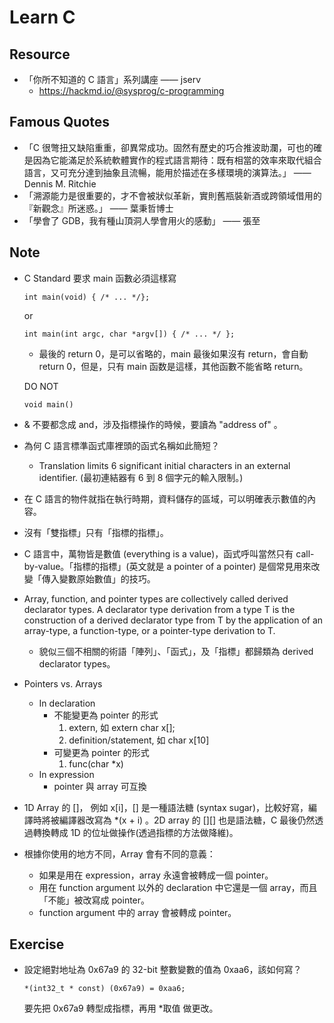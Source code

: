 # Learn C


## Resource
- 「你所不知道的 C 語言」系列講座 —— jserv
  - https://hackmd.io/@sysprog/c-programming


## Famous Quotes
- 「C 很彆扭又缺陷重重，卻異常成功。固然有歷史的巧合推波助瀾，可也的確是因為它能滿足於系統軟體實作的程式語言期待：既有相當的效率來取代組合語言，又可充分達到抽象且流暢，能用於描述在多樣環境的演算法。」 —— Dennis M. Ritchie
- 「溯源能力是很重要的，才不會被狀似革新，實則舊瓶裝新酒或跨領域借用的『新觀念』所迷惑。」 —— 葉秉哲博士
- 「學會了 GDB，我有種山頂洞人學會用火的感動」 —— 張至


## Note
- C Standard 要求 main 函數必須這樣寫
    ```
    int main(void) { /* ... */};
    ```
    or
    ```
    int main(int argc, char *argv[]) { /* ... */ };
    ```
    - 最後的 return 0，是可以省略的，main 最後如果沒有 return，會自動 return 0，但是，只有 main 函数是這樣，其他函數不能省略 return。
    
    DO NOT
    ```
    void main()
    ```
- & 不要都念成 and，涉及指標操作的時候，要讀為 "address of" 。
- 為何 C 語言標準函式庫裡頭的函式名稱如此簡短？
  - Translation limits 6 significant initial characters in an external identifier. (最初連結器有 6 到 8 個字元的輸入限制。)
- 在 C 語言的物件就指在執行時期，資料儲存的區域，可以明確表示數值的內容。
- 沒有「雙指標」只有「指標的指標」。
- C 語言中，萬物皆是數值 (everything is a value)，函式呼叫當然只有 call-by-value。「指標的指標」(英文就是 a pointer of a pointer) 是個常見用來改變「傳入變數原始數值」的技巧。
- Array, function, and pointer types are collectively called derived declarator types. A declarator type derivation from a type T is the construction of a derived declarator type from T by the application of an array-type, a function-type, or a pointer-type derivation to T.
  - 貌似三個不相關的術語「陣列」、「函式」，及「指標」都歸類為 derived declarator types。
- Pointers vs. Arrays
  - In declaration
    - 不能變更為 pointer 的形式
      1. extern, 如 extern char x[];
      2. definition/statement, 如 char x[10]
    - 可變更為 pointer 的形式
      1. func(char *x)
  - In expression
    - pointer 與 array 可互換
- 1D Array 的 []， 例如 x[i]，[] 是一種語法糖 (syntax sugar)，比較好寫，編譯時將被編譯器改寫為 *(x + i) 。2D array 的 [][] 也是語法糖，C 最後仍然透過轉換轉成 1D 的位址做操作(透過指標的方法做降維)。
- 根據你使用的地方不同，Array 會有不同的意義：
  - 如果是用在 expression，array 永遠會被轉成一個 pointer。
  - 用在 function argument 以外的 declaration 中它還是一個 array，而且「不能」被改寫成 pointer。
  - function argument 中的 array 會被轉成 pointer。


## Exercise
- 設定絕對地址為 0x67a9 的 32-bit 整數變數的值為 0xaa6，該如何寫？
    ```
    *(int32_t * const) (0x67a9) = 0xaa6; 
    ```
    要先把 0x67a9 轉型成指標，再用 *取值 做更改。